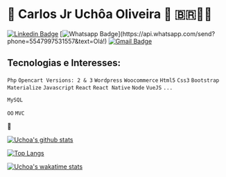
 #  👋 Carlos Jr Uchôa Oliveira :rocket: 🇧🇷🤘🏻

[![Linkedin Badge](https://img.shields.io/badge/-LinkedIn-blue?style=flat-square&logo=Linkedin&logoColor=white&link=https://www.linkedin.com/in/carlosjuchoa/)](https://www.linkedin.com/in/carlosjuchoa/)
[![Whatsapp Badge](https://img.shields.io/badge/-Whatsapp-4CA143?style=flat-square&labelColor=4CA143&logo=whatsapp&logoColor=white&link=https://api.whatsapp.com/send?phone=5547997531557&text=Olá!)](https://api.whatsapp.com/send?phone=5547997531557&text=Olá!)
[![Gmail Badge](https://img.shields.io/badge/-Gmail-c14438?style=flat-square&logo=Gmail&logoColor=white&link=mailto:carlosjruchoa@gmail.com)](mailto:carlosjruchoa@gmail.com)

## Tecnologias e Interesses:
`Php` `Opencart Versions: 2 & 3` `Wordpress`  `Woocommerce` `Html5` `Css3` `Bootstrap` `Materialize` `Javascript` `React` `React Native` `Node` `VueJS` `...`

 `MySQL`

 `OO` `MVC`


:fist_oncoming:

[![Uchoa's github stats](https://github-readme-stats.vercel.app/api?username=uchoamaster&theme=blue-green)](https://github.com/uchoamaster/github-readme-stats)

[![Top Langs](https://github-readme-stats.vercel.app/api/top-langs/?username=uchoamaster&layout=compact)](https://github.com/uchoamaster/github-readme-stats)

[![Uchoa's wakatime stats](https://github-readme-stats.vercel.app/api/wakatime?username=uchoamaster)](https://github.com/uchoamaster/github-readme-stats)
